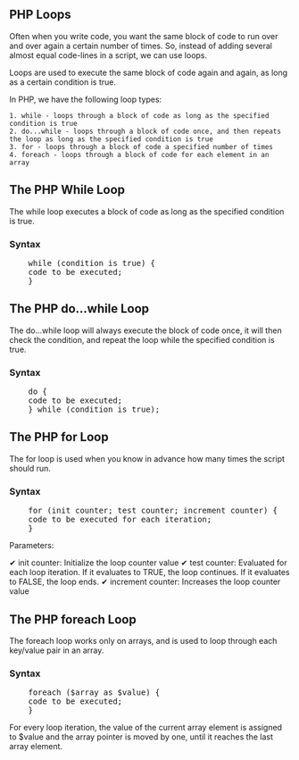 PHP Loops
-----------------
Often when you write code, you want the same block of code to run over and over again a certain number of times. So, instead of adding several almost equal code-lines in a script, we can use loops.

Loops are used to execute the same block of code again and again, as long as a certain condition is true.

In PHP, we have the following loop types:

    1. while - loops through a block of code as long as the specified condition is true
    2. do...while - loops through a block of code once, and then repeats the loop as long as the specified condition is true
    3. for - loops through a block of code a specified number of times
    4. foreach - loops through a block of code for each element in an array

The PHP While Loop
-------------------
The while loop executes a block of code as long as the specified condition is true.

<h3>Syntax</h3>
<pre>
    while (condition is true) {
    code to be executed;
    }
</pre>

The PHP do...while Loop
---------------------------
The do...while loop will always execute the block of code once, it will then check the condition, and repeat the loop while the specified condition is true.

<h3>Syntax</h3>
<pre>
    do {
    code to be executed;
    } while (condition is true);
</pre>

The PHP for Loop
---------------------
The for loop is used when you know in advance how many times the script should run.

<h3>Syntax</h3>
<pre>
    for (init counter; test counter; increment counter) {
    code to be executed for each iteration;
    }
</pre>

Parameters:

✔ init counter: Initialize the loop counter value
✔ test counter: Evaluated for each loop iteration. If it evaluates to TRUE, the loop continues. If it evaluates to FALSE, the loop ends.
✔ increment counter: Increases the loop counter value

The PHP foreach Loop
------------------------
The foreach loop works only on arrays, and is used to loop through each key/value pair in an array.

<h3>Syntax</h3>
<pre>
    foreach ($array as $value) {
    code to be executed;
    }
</pre>
For every loop iteration, the value of the current array element is assigned to $value and the array pointer is moved by one, until it reaches the last array element.

